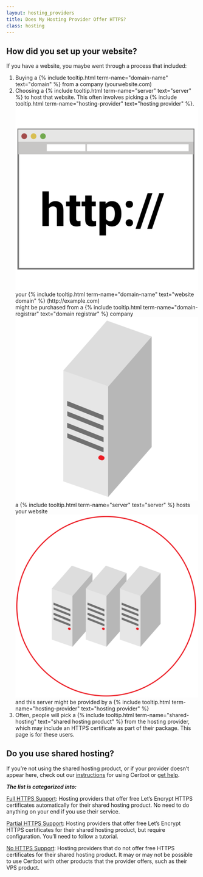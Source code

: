```yaml
---
layout: hosting_providers
title: Does My Hosting Provider Offer HTTPS?
class: hosting
---
```


## How did you set up your website?

If you have a website, you maybe went through a process that included:
<ol>
  <li>
    Buying a {% include tooltip.html term-name="domain-name" text="domain" %} from a company (yourwebsite.com)
  </li>
  <li>
    Choosing a {% include tooltip.html term-name="server" text="server" %} to host that website. This often involves picking a {% include tooltip.html term-name="hosting-provider" text="hosting provider" %}.
    <div class="three-col">
      <div class="col">
        <img src="/images/HTTPsite.svg">
        <div class="text-wrapper">
          <span>
            your {% include tooltip.html term-name="domain-name" text="website domain" %} (http://example.com)<br/>
            might be purchased from a {% include tooltip.html term-name="domain-registrar" text="domain registrar" %} company
          </span>
        </div>
      </div>
      <div class="col">
        <img src="/images/Server.svg">
        <div class="text-wrapper">
          <span>
            a {% include tooltip.html term-name="server" text="server" %} hosts your website
          </span>
        </div>
      </div>
      <div class="col">
        <img src="/images/HostingProvidersServers.svg">
        <div class="text-wrapper">
          <span>
            and this server might be provided by a {% include tooltip.html term-name="hosting-provider" text="hosting provider" %}
          </span>
        </div>
      </div>
    </div>
  </li>
  <li>
    Often, people will pick a {% include tooltip.html term-name="shared-hosting" text="shared hosting product" %} from the hosting provider, which may include an HTTPS certificate as part of their package. This page is for these users.
  </li>
</ol>

## Do you use shared hosting?

If you’re not using the shared hosting product, or if your provider doesn’t appear here, check out our [instructions](/instructions) for using Certbot or [get help](/help).

**_The list is categorized into:_**

<a id="full-bounce" href="#table-anchor">Full HTTPS Support</a>: Hosting providers that offer free Let’s Encrypt HTTPS certificates automatically for their shared hosting product. No need to do anything on your end if you use their service.

<a id="partial-bounce" href="#table-anchor">Partial HTTPS Support</a>: Hosting providers that offer free Let’s Encrypt HTTPS certificates for their shared hosting product, but require configuration. You’ll need to follow a tutorial.

<a id="no-bounce" href="#table-anchor">No HTTPS Support</a>: Hosting providers that do not offer free HTTPS certificates for their shared hosting product. It may or may not be possible to use Certbot with other products that the provider offers, such as their VPS product.
